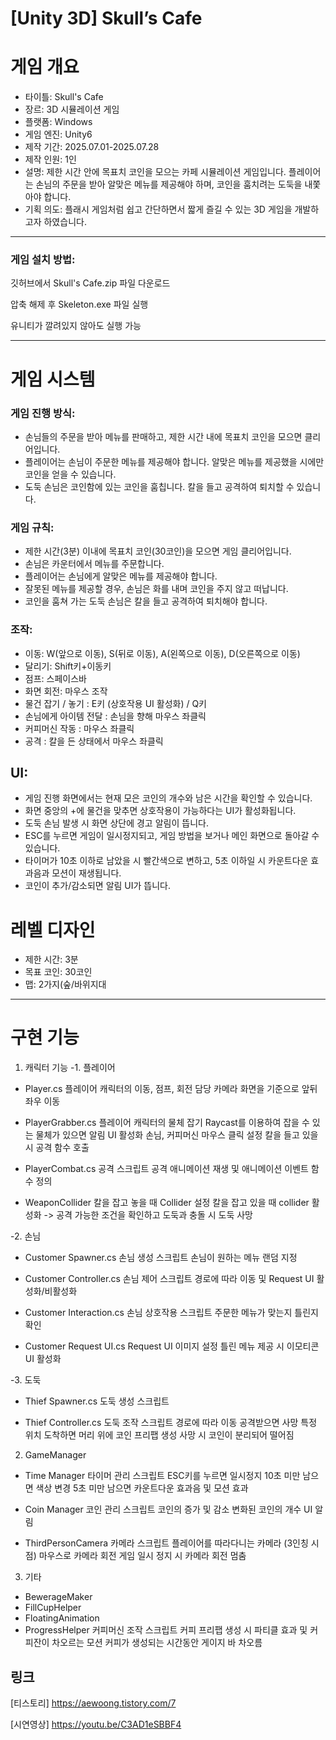 # [Unity 3D] Skull’s Cafe

# **게임 개요**

- 타이틀: Skull's Cafe
- 장르: 3D 시뮬레이션 게임
- 플랫폼: Windows
- 게임 엔진: Unity6
- 제작 기간: 2025.07.01-2025.07.28
- 제작 인원: 1인
- 설명: 제한 시간 안에 목표치 코인을 모으는 카페 시뮬레이션 게임입니다. 플레이어는 손님의 주문을 받아 알맞은 메뉴를 제공해야 하며, 코인을 훔치려는 도둑을 내쫓아야 합니다.
- 기획 의도: 플래시 게임처럼 쉽고 간단하면서 짧게 즐길 수 있는 3D 게임을 개발하고자 하였습니다.

---

### 게임 설치 방법:

깃허브에서 Skull's Cafe.zip 파일 다운로드

압축 해제 후 Skeleton.exe 파일 실행

유니티가 깔려있지 않아도 실행 가능

---

# **게임 시스템**

### 게임 진행 방식:

- 손님들의 주문을 받아 메뉴를 판매하고, 제한 시간 내에 목표치 코인을 모으면 클리어입니다.
- 플레이어는 손님이 주문한 메뉴를 제공해야 합니다. 알맞은 메뉴를 제공했을 시에만 코인을 얻을 수 있습니다.
- 도둑 손님은 코인함에 있는 코인을 훔칩니다. 칼을 들고 공격하여 퇴치할 수 있습니다.

### 게임 규칙:

- 제한 시간(3분) 이내에 목표치 코인(30코인)을 모으면 게임 클리어입니다.
- 손님은 카운터에서 메뉴를 주문합니다.
- 플레이어는 손님에게 알맞은 메뉴를 제공해야 합니다.
- 잘못된 메뉴를 제공할 경우, 손님은 화를 내며 코인을 주지 않고 떠납니다.
- 코인을 훔쳐 가는 도둑 손님은 칼을 들고 공격하여 퇴치해야 합니다.

### 조작:

- 이동: W(앞으로 이동), S(뒤로 이동), A(왼쪽으로 이동), D(오른쪽으로 이동)
- 달리기: Shift키+이동키
- 점프: 스페이스바
- 화면 회전: 마우스 조작
- 물건 잡기 / 놓기 : E키 (상호작용 UI 활성화) / Q키
- 손님에게 아이템 전달 : 손님을 향해 마우스 좌클릭
- 커피머신 작동 : 마우스 좌클릭
- 공격 : 칼을 든 상태에서 마우스 좌클릭

## UI:

- 게임 진행 화면에서는 현재 모은 코인의 개수와 남은 시간을 확인할 수 있습니다.
- 화면 중앙의 +에 물건을 맞추면 상호작용이 가능하다는 UI가 활성화됩니다.
- 도둑 손님 발생 시 화면 상단에 경고 알림이 뜹니다.
- ESC를 누르면 게임이 일시정지되고, 게임 방법을 보거나 메인 화면으로 돌아갈 수 있습니다.
- 타이머가 10초 이하로 남았을 시 빨간색으로 변하고, 5초 이하일 시 카운트다운 효과음과 모션이 재생됩니다.
- 코인이 추가/감소되면 알림 UI가 뜹니다.

# **레벨 디자인**

- 제한 시간: 3분
- 목표 코인: 30코인
- 맵: 2가지(숲/바위지대
---

# **구현 기능**
1. 캐릭터 기능
-1. 플레이어
 - Player.cs
   플레이어 캐릭터의 이동, 점프, 회전 담당
   카메라 화면을 기준으로 앞뒤좌우 이동

 - PlayerGrabber.cs
   플레이어 캐릭터의 물체 잡기
   Raycast를 이용하여 잡을 수 있는 물체가 있으면 알림 UI 활성화
   손님, 커피머신 마우스 클릭 설정
   칼을 들고 있을 시 공격 함수 호출

 - PlayerCombat.cs
   공격 스크립트
   공격 애니메이션 재생 및 애니메이션 이벤트 함수 정의

 - WeaponCollider
    칼을 잡고 놓을 때 Collider 설정
    칼을 잡고 있을 때 collider 활성화 -> 공격 가능한 조건을 확인하고 도둑과 충돌 시 도둑 사망

-2. 손님
 - Customer Spawner.cs
   손님 생성 스크립트
   손님이 원하는 메뉴 랜덤 지정

 - Customer Controller.cs
   손님 제어 스크립트
   경로에 따라 이동 및 Request UI 활성화/비활성화

 - Customer Interaction.cs
   손님 상호작용 스크립트
   주문한 메뉴가 맞는지 틀린지 확인

 - Customer Request UI.cs
   Request UI 이미지 설정
   틀린 메뉴 제공 시 이모티콘 UI 활성화

-3. 도둑
 - Thief Spawner.cs
  도둑 생성 스크립트

 - Thief Controller.cs
  도둑 조작 스크립트
  경로에 따라 이동
  공격받으면 사망
  특정 위치 도착하면 머리 위에 코인 프리팹 생성
  사망 시 코인이 분리되어 떨어짐

2. GameManager
 - Time Manager
   타이머 관리 스크립트
   ESC키를 누르면 일시정지
   10초 미만 남으면 색상 변경
    5초 미만 남으면 카운트다운 효과음 및 모션 효과

 - Coin Manager
   코인 관리 스크립트
   코인의 증가 및 감소
   변화된 코인의 개수 UI 알림
 
 - ThirdPersonCamera
   카메라 스크립트
   플레이어를 따라다니는 카메라 (3인칭 시점)
   마우스로 카메라 회전
   게임 일시 정지 시 카메라 회전 멈춤
    
3. 기타
 - BewerageMaker
 - FillCupHelper
 - FloatingAnimation
 - ProgressHelper
   커피머신 조작 스크립트
   커피 프리팹 생성 시 파티클 효과 및 커피잔이 차오르는 모션
   커피가 생성되는 시간동안 게이지 바 차오름

## 링크
[티스토리] https://aewoong.tistory.com/7

[시연영상] https://youtu.be/C3AD1eSBBF4
